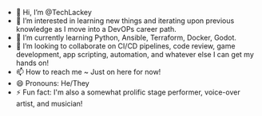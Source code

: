 - 👋 Hi, I’m @TechLackey
- 👀 I’m interested in learning new things and iterating upon previous knowledge as I move into a DevOPs career path.
- 🌱 I’m currently learning Python, Ansible, Terraform, Docker, Godot.
- 💞️ I’m looking to collaborate on CI/CD pipelines, code review, game development, app scripting, automation, and whatever else I can get my hands on!
- 📫 How to reach me ~ Just on here for now!
- 😄 Pronouns: He/They
- ⚡ Fun fact: I'm also a somewhat prolific stage performer, voice-over artist, and musician!

<!---
TechLackey/TechLackey is a ✨ special ✨ repository because its `README.md` (this file) appears on your GitHub profile.
You can click the Preview link to take a look at your changes.
--->
